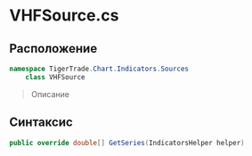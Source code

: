 
# VHFSource.cs
## Расположение
```csharp
namespace TigerTrade.Chart.Indicators.Sources  
    class VHFSource
```

> Описание

## Синтаксис
```csharp
public override double[] GetSeries(IndicatorsHelper helper)
```
